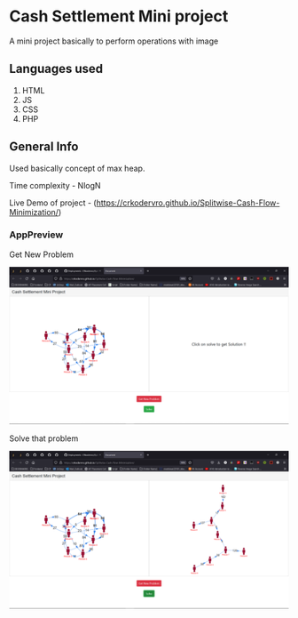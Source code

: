 # Cash Settlement Mini project

A mini project basically to perform operations with image

## Languages used
1. HTML
2. JS
3. CSS
4. PHP

## General Info

Used basically concept of max heap.

Time complexity - NlogN

Live Demo of project - (https://crkodervro.github.io/Splitwise-Cash-Flow-Minimization/)

### AppPreview

Get New Problem
<p align="center">
  <img src="Solve problem (2).png" width="700" alt="accessibility text">
</p>
Solve that problem
<p align="center">
  <img src="Solve problem (1).png" width="700" alt="accessibility text">
</p>


